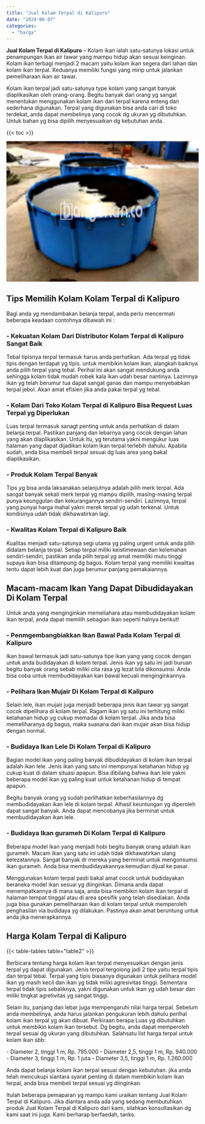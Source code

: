 ```yaml
---
title: "Jual Kolam Terpal di Kalipuro"
date: "2024-06-07"
categories: 
  - "harga"
---
```


**Jual Kolam Terpal di Kalipuro** – Kolam ikan ialah satu-satunya lokasi untuk penampungan ikan air tawar yang mampu hidup akan sesuai keinginan. Kolam ikan terbagi menjadi 2 macam yaitu kolam ikan segera dari lahan dan kolam ikan terpal. Keduanya memiliki fungsi yang mirip untuk jalankan pemeliharaan ikan air tawar.

Kolam ikan terpal jadi satu-satunya type kolam yang sangat banyak diaplikasikan oleh orang-orang. Begitu banyak dari orang yg sangat menentukan menggunakan kolam ikan dari terpal karena enteng dan sederhana digunakan. Terpal yang digunakan bisa anda cari di toko terdekat, anda dapat membelinya yang cocok dg ukuran yg dibutuhkan. Untuk bahan yg bisa dipilih menyesuaikan dg kebutuhan anda.

{{< toc >}}

![Jual Kolam Terpal di Kalipuro](/images/jual-kolam-terpal-18.png)

## Tips Memilih Kolam Kolam Terpal di Kalipuro

Bagi anda yg mendambakan belanja terpal, anda perlu mencermati beberapa keadaan contohnya dibawah ini :

### \- Kekuatan Kolam Dari Distributor Kolam Terpal di Kalipuro Sangat Baik

Tebal tipisnya terpal termasuk harus anda perhatikan. Ada terpal yg tidak tipis dengan terdapat yg tipis. untuk membikin kolam ikan, alangkah baiknya anda pilih terpal yang tebal. Perihal ini akan sangat mendukung anda sehingga kolam tidak mudah robek kala ikan udah besar nantinya. Lazimnya ikan yg telah berumur tua dapat sangat ganas dan mampu menyebabkan terpal jebol. Akan amat efisien jika anda pakai terpal yg tebal.

### \- Kolam Dari Toko Kolam Terpal di Kalipuro Bisa Request Luas Terpal yg Diperlukan

Luas terpal termasuk sanagt penting untuk anda perhatikan di dalam belanja terpal. Pastikan panjang dan lebarnya yang cocok dengan lahan yang akan diaplikasikan. Untuk itu, yg terutama yakni mengukur luas halaman yang dapat dijadikan kolam ikan terpal terlebih dahulu. Apabila sudah, anda bisa membeli terpal sesuai dg luas area yang bakal diaplikasikan.

### \- Produk Kolam Terpal Banyak

Tips yg bisa anda laksanakan selanjutnya adalah pilih merk terpal. Ada sangat banyak sekali merk terpal yg mampu dipilih, masing-masing terpal punya keunggulan dan kekurangannya sendiri-sendiri. Lazimnya, terpal yang punyai harga mahal yakni merek terpal yg udah terkenal. Untuk kondisinya udah tidak dikhawatirkan lagi.

### \- Kwalitas Kolam Terpal di Kalipuro Baik

Kualitas menjadi satu-satunya segi utama yg paling urgent untuk anda pilih didalam belanja terpal. Setiap terpal miliki keistimewaan dan kelemahan sendiri-sendiri, pastikan anda pilih terpal yg amat memiliki mutu tinggi supaya ikan bisa ditampung dg bagus. Kolam terpal yang memiliki kwalitas tentu dapat lebih kuat dan juga berumur panjang pemakaiannya.

## Macam-macam Ikan Yang Dapat Dibudidayakan Di Kolam Terpal

Untuk anda yang menginginkan memeliahara atau membudidayakan kolam ikan terpal, anda dapat memilih sebagian ikan seperti halnya berikut!

### \- Penmgembangbiakkan Ikan Bawal Pada Kolam Terpal di Kalipuro

Ikan bawal termasuk jadi satu-satunya tipe ikan yang yang cocok dengan untuk anda budidayakan di kolam terpal. Jenis ikan yg satu ini jadi buruan begitu banyak orang sebab miliki cita rasa yg lezat bila dikonsumsi. Anda bisa coba untuk membudidayakan kan bawal kecuali menginginkannya.

### \- Pelihara Ikan Mujair Di Kolam Terpal di Kalipuro

Selain lele, ikan mujair juga menjadi beberapa jenis ikan tawar yg sangat cocok dipelihara di kolam terpal. Ragam ikan yg satu ini terhitung miliki ketahanan hidup yg cukup memadai di kolam terpal. Jika anda bisa memeliharanya dg bagus, maka suasana dari ikan mujair akan bisa hidup dengan normal.

### \- Budidaya Ikan Lele Di Kolam Terpal di Kalipuro

Bagian model ikan yang paling banyak dibudidayakan di kolam ikan terpal adalah ikan lele. Jenis ikan yang satu ini mempunyai ketahanan hidup yg cukup kuat di dalam situasi apapun. Bisa dibilang bahwa ikan lele yakni beberapa model ikan yg paling kuat untuk ketahanan hidup di tempat apapun.

Begitu banyak orang yg sudah perlihatkan keberhasilannya dg membudidayakan ikan lele di kolam terpal. Alhasil keuntungan yg diperoleh dapat sangat banyak. Anda dapat mencobanya jika berminat untuk membudidayakan ikan lele.

### \- Budidaya Ikan gurameh Di Kolam Terpal di Kalipuro

Beberapa model ikan yang menjadi hobi begitu banyak orang adalah ikan gurameh. Macam ikan yang satu ini udah tidak dikhawatirkan ulang kelezatannya. Sangat banyak dr mereka yang berminat untuk mengonsumsi ikan gurameh. Anda bisa membudidayakannya kemudian dijual ke pasar.

Menggunakan kolam terpal pasti bakal amat cocok untuk budidayakan beraneka model ikan sesuai yg diinginkan. Dimana anda dapat menempatkannya di mana saja, anda bisa membikin kolam ikan terpal di halaman tempat tinggal atau di area spesifik yang telah disediakan. Anda juga bisa gunakan pemeliharaan ikan di kolam terpal untuk memperoleh penghasilan via budidaya yg dilakukan. Pastinya akan amat beruntung untuk anda jika menerapkannya.

## Harga Kolam Terpal di Kalipuro

{{< table-tables table="table2" >}}

Berbicara tentang harga kolam ikan terpal menyesuaikan dengan jenis terpal yg dapat digunakan. Jenis terpal tergolong jadi 2 tipe yaitu terpal tipis dan terpal tebal. Terpal yang tipis biasanya digunakan untuk pelihara model ikan yg masih kecil dan ikan yg tidak miliki agresivitas tinggi. Sementara terpal tidak tipis sebaliknya, yakni digunakan untuk ikan yg udah besar dan miliki tingkat agretivitas yg sangat tinggi.

Selain itu, panjang dan lebar juga mempengaruhi nilai harga terpal. Sebelum anda membelinya, anda harus jalankan pengukuran lebih dahulu perihal kolam ikan terpal yg akan dibuat. Perkiraan berapa Luas yg dibutuhkan untuk membikin kolam ikan tersebut. Dg begitu, anda dapat memperoleh terpal sesuai dg ukuran yang dibutuhkan. Salahsatu list harga terpal untuk kolam ikan sbb:

\- Diameter 2, tinggi 1 m, Rp. 795.000 - Diameter 2,5, tinggi 1 m, Rp. 940.000 - Diameter 3, tinggi 1 m, Rp. 1 juta - Diameter 3,5, tinggi 1 m, Rp. 1.260.000

Anda dapat belanja kolam ikan terpal sesuai dengan kebutuhan. jika anda telah mencukupi siantara syarat penting di dalam membikin kolam ikan terpal, anda bisa membeli terpal sesuai yg diinginkan.

Itulah beberapa pemaparan yg mampu kami uraikan tentang Jual Kolam Terpal di Kalipuro. Jika diantara anda ada yang sedang membutuhkan produk Jual Kolam Terpal di Kalipuro dari kami, silahkan konsultasikan dg kami saat ini juga. Kami berharap berfaedah, tanks.
